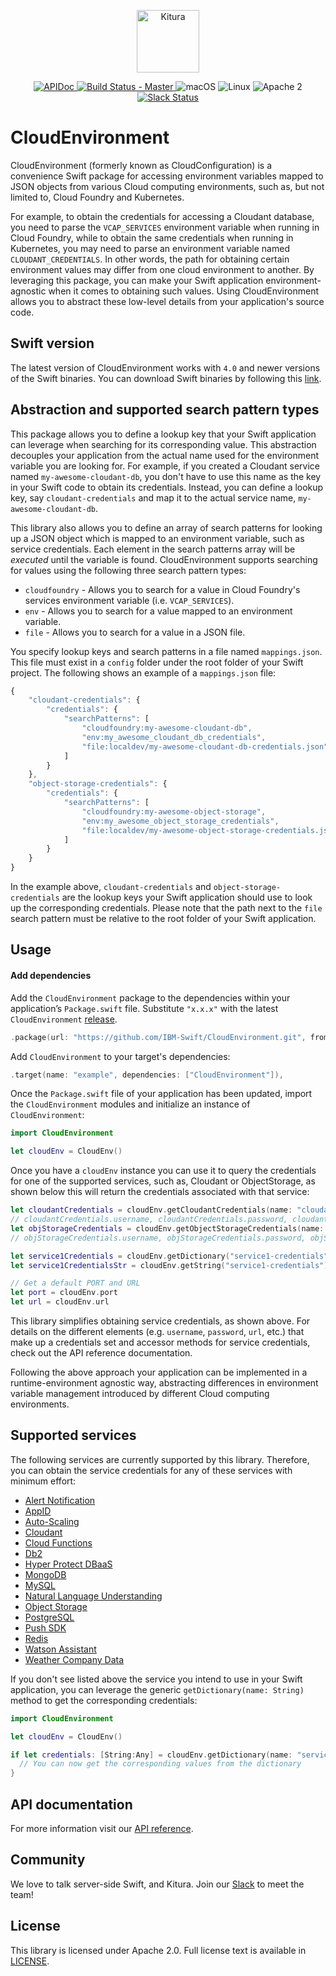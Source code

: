 <p align="center">
    <a href="http://kitura.io/">
        <img src="https://raw.githubusercontent.com/IBM-Swift/Kitura/master/Sources/Kitura/resources/kitura-bird.svg?sanitize=true" height="100" alt="Kitura">
    </a>
</p>

<p align="center">
<a href="https://ibm-swift.github.io/CloudEnvironment/index.html">
<img src="https://img.shields.io/badge/apidoc-CloudEnvironment-1FBCE4.svg?style=flat" alt="APIDoc">
</a>
    <a href="https://travis-ci.org/IBM-Swift/CloudEnvironment">
    <img src="https://travis-ci.org/IBM-Swift/CloudEnvironment.svg?branch=master" alt="Build Status - Master">
    </a>
    <img src="https://img.shields.io/badge/os-macOS-green.svg?style=flat" alt="macOS">
    <img src="https://img.shields.io/badge/os-linux-green.svg?style=flat" alt="Linux">
    <img src="https://img.shields.io/badge/license-Apache2-blue.svg?style=flat" alt="Apache 2">
    <a href="http://swift-at-ibm-slack.mybluemix.net/">
    <img src="http://swift-at-ibm-slack.mybluemix.net/badge.svg" alt="Slack Status">
    </a>
</p>

# CloudEnvironment
CloudEnvironment (formerly known as CloudConfiguration) is a convenience Swift package for accessing environment variables mapped to JSON objects from various Cloud computing environments, such as, but not limited to, Cloud Foundry and Kubernetes.

For example, to obtain the credentials for accessing a Cloudant database, you need to parse the `VCAP_SERVICES` environment variable when running in Cloud Foundry, while to obtain the same credentials when running in Kubernetes, you may need to parse an environment variable named `CLOUDANT_CREDENTIALS`. In other words, the path for obtaining certain environment values may differ from one cloud environment to another. By leveraging this package, you can make your Swift application environment-agnostic when it comes to obtaining such values. Using CloudEnvironment allows you to abstract these low-level details from your application's source code.

## Swift version
The latest version of CloudEnvironment works with `4.0` and newer versions of the Swift binaries. You can download Swift binaries by following this [link](https://swift.org/download/#releases).

## Abstraction and supported search pattern types
This package allows you to define a lookup key that your Swift application can leverage when searching for its corresponding value. This abstraction decouples your application from the actual name used for the environment variable you are looking for. For example, if you created a Cloudant service named `my-awesome-cloudant-db`, you don't have to use this name as the key in your Swift code to obtain its credentials. Instead, you can define a lookup key, say `cloudant-credentials` and map it to the actual service name, `my-awesome-cloudant-db`.

This library also allows you to define an array of search patterns for looking up a JSON object which is mapped to an environment variable, such as service credentials. Each element in the search patterns array will be *executed* until the variable is found. CloudEnvironment supports searching for values using the following three search pattern types:

- `cloudfoundry` - Allows you to search for a value in Cloud Foundry's services environment variable (i.e. `VCAP_SERVICES`).
- `env` - Allows you to search for a value mapped to an environment variable.
- `file` - Allows you to search for a value in a JSON file.

You specify lookup keys and search patterns in a file named `mappings.json`. This file must exist in a `config` folder under the root folder of your Swift project. The following shows an example of a `mappings.json` file:

```javascript
{
    "cloudant-credentials": {
        "credentials": {
            "searchPatterns": [
                "cloudfoundry:my-awesome-cloudant-db",
                "env:my_awesome_cloudant_db_credentials",
                "file:localdev/my-awesome-cloudant-db-credentials.json"
            ]
        }
    },
    "object-storage-credentials": {
        "credentials": {
            "searchPatterns": [
                "cloudfoundry:my-awesome-object-storage",
                "env:my_awesome_object_storage_credentials",
                "file:localdev/my-awesome-object-storage-credentials.json"
            ]
        }
    }
}
```

In the example above, `cloudant-credentials` and `object-storage-credentials` are the lookup keys your Swift application should use to look up the corresponding credentials. Please note that the path next to the `file` search pattern must be relative to the root folder of your Swift application.

## Usage

#### Add dependencies

Add the `CloudEnvironment` package to the dependencies within your application’s `Package.swift` file. Substitute `"x.x.x"` with the latest `CloudEnvironment` [release](https://github.com/IBM-Swift/CloudEnvironment/releases).

```swift
.package(url: "https://github.com/IBM-Swift/CloudEnvironment.git", from: "x.x.x")
```

Add `CloudEnvironment` to your target's dependencies:

```swift
.target(name: "example", dependencies: ["CloudEnvironment"]),
```

 Once the `Package.swift` file of your application has been updated, import the `CloudEnvironment` modules and initialize an instance of `CloudEnvironment`:

```swift
import CloudEnvironment

let cloudEnv = CloudEnv()
```

Once you have a `cloudEnv` instance you can use it to query the credentials for one of the supported services, such as, Cloudant or ObjectStorage, as shown below this will return the credentials associated with that service:

```swift
let cloudantCredentials = cloudEnv.getCloudantCredentials(name: "cloudant-credentials")
// cloudantCredentials.username, cloudantCredentials.password, cloudantCredentials.url, etc.
let objStorageCredentials = cloudEnv.getObjectStorageCredentials(name: "object-storage-credentials")
// objStorageCredentials.username, objStorageCredentials.password, objStorageCredentials.projectID, etc.

let service1Credentials = cloudEnv.getDictionary("service1-credentials")
let service1CredentialsStr = cloudEnv.getString("service1-credentials")

// Get a default PORT and URL
let port = cloudEnv.port
let url = cloudEnv.url
```

This library simplifies obtaining service credentials, as shown above. For details on the different elements (e.g. `username`, `password`, `url`, etc.) that make up a credentials set and accessor methods for service credentials, check out the API reference documentation.

Following the above approach your application can be implemented in a runtime-environment agnostic way, abstracting differences in environment variable management introduced by different Cloud computing environments.

## Supported services
The following services are currently supported by this library. Therefore, you can obtain the service credentials for any of these services with minimum effort:
- [Alert Notification](https://console.ng.bluemix.net/catalog/services/alert-notification/)
- [AppID](https://console.ng.bluemix.net/catalog/services/app-id)
- [Auto-Scaling](https://console.ng.bluemix.net/catalog/services/auto-scaling)
- [Cloudant](https://console.ng.bluemix.net/catalog/services/cloudant)
- [Cloud Functions](https://cloud.ibm.com/docs/openwhisk?topic=cloud-functions-index#getting-started-with-cloud-functions)
- [Db2](https://console.ng.bluemix.net/catalog/services/db2)
- [Hyper Protect DBaaS](https://console.bluemix.net/catalog/services/hyper-protect-dbaas)
- [MongoDB](https://console.ng.bluemix.net/docs/services/MongoDB/index.html)
- [MySQL](https://console.ng.bluemix.net/catalog/services/compose-for-mysql/)
- [Natural Language Understanding](https://console.ng.bluemix.net/catalog/services/natural-language-understanding)
- [Object Storage](https://console.ng.bluemix.net/catalog/services/cloud-object-storage)
- [PostgreSQL](https://console.ng.bluemix.net/catalog/services/compose-for-postgresql/)
- [Push SDK](https://console.ng.bluemix.net/catalog/services/push-notifications)
- [Redis](https://console.ng.bluemix.net/catalog/services/compose-for-redis)
- [Watson Assistant](https://console.ng.bluemix.net/catalog/services/watson-assistant)
- [Weather Company Data](https://console.bluemix.net/catalog/services/weather-company-data)

If you don't see listed above the service you intend to use in your Swift application, you can leverage the generic `getDictionary(name: String)` method to get the corresponding credentials:

```swift
import CloudEnvironment

let cloudEnv = CloudEnv()

if let credentials: [String:Any] = cloudEnv.getDictionary(name: "service1-credentials") {
  // You can now get the corresponding values from the dictionary
}
```

## API documentation

For more information visit our [API reference](http://ibm-swift.github.io/CloudEnvironment/).

## Community

We love to talk server-side Swift, and Kitura. Join our [Slack](http://swift-at-ibm-slack.mybluemix.net/) to meet the team!

## License

This library is licensed under Apache 2.0. Full license text is available in [LICENSE](https://github.com/IBM-Swift/CloudEnvironment/blob/master/LICENSE).
